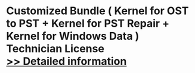 # Customized Bundle ( Kernel for OST to PST + Kernel for PST Repair + Kernel for Windows Data ) Technician License<br />[>> Detailed information](https://secure.element5.com/esales/product.html?productid=300670167&affiliateid=200057808)